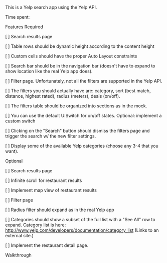 This is a Yelp search app using the Yelp API.

Time spent: <Number of hours spent>

Features
Required

[ ] Search results page

[ ] Table rows should be dynamic height according to the content height

[ ] Custom cells should have the proper Auto Layout constraints

[ ] Search bar should be in the navigation bar (doesn't have to expand to show location like the real Yelp app does).

[ ] Filter page. Unfortunately, not all the filters are supported in the Yelp API.

[ ] The filters you should actually have are: category, sort (best match, distance, highest rated), radius (meters), deals (on/off).

[ ] The filters table should be organized into sections as in the mock.

[ ] You can use the default UISwitch for on/off states. Optional: implement a custom switch

[ ] Clicking on the "Search" button should dismiss the filters page and trigger the search w/ the new filter settings.

[ ] Display some of the available Yelp categories (choose any 3-4 that you want).

Optional

[ ] Search results page

[ ] Infinite scroll for restaurant results

[ ] Implement map view of restaurant results

[ ] Filter page

[ ] Radius filter should expand as in the real Yelp app

[ ] Categories should show a subset of the full list with a "See All" row to expand. Category list is here: http://www.yelp.com/developers/documentation/category_list (Links to an external site.)

[ ] Implement the restaurant detail page.

Walkthrough
